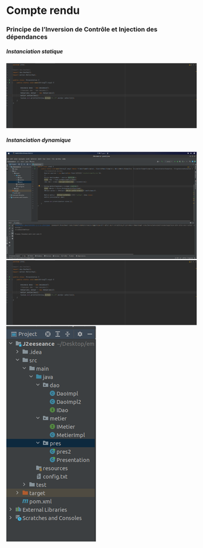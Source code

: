 # Compte rendu

### Principe de l’Inversion de Contrôle et Injection des dépendances

##### Instanciation statique


<img src="captures/Screenshot%20from%202023-03-10%2004-44-17.png">


##### Instanciation dynamique 

<img src="captures/Screenshot%20from%202023-03-09%2015-46-36.png">


<img src="captures/Screenshot%20from%202023-03-10%2004-44-17.png">


<img src="captures/Screenshot%20from%202023-03-09%2015-47-05.png">





